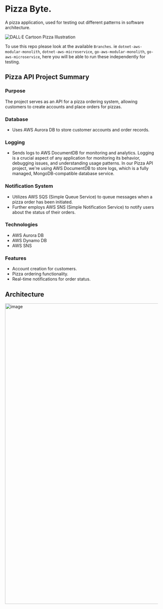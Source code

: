 #  Pizza Byte. 
A pizza application, used for testing out different patterns in software architecture.

![DALL·E Cartoon Pizza Illustration](https://github.com/JustJordanT/pizza-byte/assets/38886930/063817f6-6a0d-4a90-80ff-0cf759ff7bfb)

To use this repo please look at the available `Branches`. ie `dotnet-aws-modular-monolith`, `dotnet-aws-microservice`, `go-aws-modular-monolith`, `go-aws-microservice`, here you will be able to run these independently for testing.

## Pizza API Project Summary

### Purpose
The project serves as an API for a pizza ordering system, allowing customers to create accounts and place orders for pizzas.

### Database
- Uses AWS Aurora DB to store customer accounts and order records.

### Logging
- Sends logs to AWS DocumentDB for monitoring and analytics. Logging is a crucial aspect of any application for monitoring its behavior, debugging issues, and understanding usage patterns. In our Pizza API project, we're using AWS DocumentDB to store logs, which is a fully managed, MongoDB-compatible database service. 

### Notification System
- Utilizes AWS SQS (Simple Queue Service) to queue messages when a pizza order has been initiated.
- Further employs AWS SNS (Simple Notification Service) to notify users about the status of their orders.

### Technologies
- AWS Aurora DB
- AWS Dynamo DB
- AWS SNS

### Features
- Account creation for customers.
- Pizza ordering functionality.
- Real-time notifications for order status.


## Architecture 

<img width="991" alt="image" src="https://github.com/JustJordanT/pizza-byte/assets/38886930/d60226d1-9214-4007-8cbb-e5c823b97e9c">
